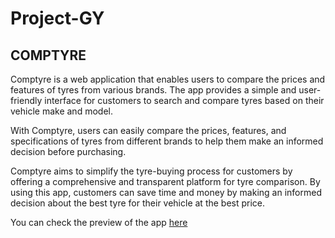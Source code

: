 # Project-GY
## COMPTYRE
Comptyre is a web application that enables users to compare the prices and features of tyres from various brands. The app provides a simple and user-friendly interface for customers to search and compare tyres based on their vehicle make and model.

With Comptyre, users can easily compare the prices, features, and specifications of tyres from different brands to help them make an informed decision before purchasing.

Comptyre aims to simplify the tyre-buying process for customers by offering a comprehensive and transparent platform for tyre comparison. By using this app, customers can save time and money by making an informed decision about the best tyre for their vehicle at the best price.

You can check the preview of the app [here](https://saifudeennouphal-project-gy-main-6aa3hy.streamlit.app/)
